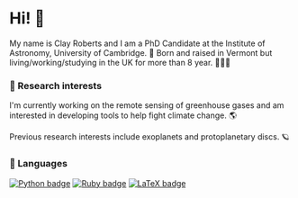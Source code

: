 # Hi! 👋

My name is Clay Roberts and I am a PhD Candidate at the Institute of Astronomy, University of Cambridge. 🔭 Born and raised in Vermont but living/working/studying in the UK for more than 8 year. 🍁🇬🇧

### 🔬 Research interests

I'm currently working on the remote sensing of greenhouse gases and am interested in developing tools to help fight climate change. 🌎 

Previous research interests include exoplanets and protoplanetary discs. 🪐

### 🔧 Languages
[![Python badge](https://img.shields.io/badge/Code-Python-informational?style=plastic&logo=Python&logoColor=white&color=2bbc8a)](https://en.wikipedia.org/wiki/Python_(programming_language))    [![Ruby badge](https://img.shields.io/badge/Code-Ruby-informational?style=plastic&logo=Ruby&logoColor=white&color=2bbc8a)](https://en.wikipedia.org/wiki/Ruby_(programming_language))    [![LaTeX badge](https://img.shields.io/badge/Code-LaTeX-informational?style=plastic&logo=LaTeX&logoColor=white&color=2bbc8a)](https://en.wikipedia.org/wiki/LaTeX) 


<!--
**Clayton-Roberts/Clayton-Roberts** is a ✨ _special_ ✨ repository because its `README.md` (this file) appears on your GitHub profile.

Here are some ideas to get you started:

- 🔭 I’m currently working on ...
- 🌱 I’m currently learning ...
- 👯 I’m looking to collaborate on ...
- 🤔 I’m looking for help with ...
- 💬 Ask me about ...
- 📫 How to reach me: ...
- 😄 Pronouns: ...
- ⚡ Fun fact: ...
-->
